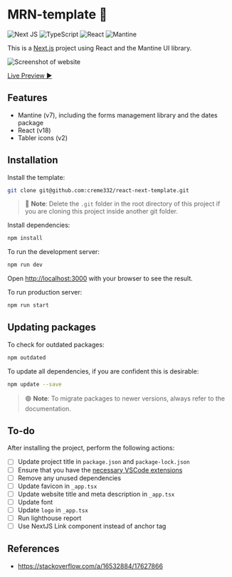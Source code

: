 # MRN-template 🦄
![Next JS](https://img.shields.io/badge/Next-black?style=for-the-badge&logo=next.js&logoColor=white)
![TypeScript](https://img.shields.io/badge/typescript-%23007ACC.svg?style=for-the-badge&logo=typescript&logoColor=white)
![React](https://img.shields.io/badge/react-%2320232a.svg?style=for-the-badge&logo=react&logoColor=%2361DAFB)
![Mantine](https://img.shields.io/badge/Mantine-16B7FB?style=for-the-badge&logo=mantine&logoColor=black)

This is a [Next.js](https://nextjs.org/) project using React and the Mantine UI library.  

![Screenshot of website](image.png)

[Live Preview ▶]()

## Features
- Mantine (v7), including the forms management library and the dates package
- React (v18)
- Tabler icons (v2)
## Installation
Install the template:
```bash
git clone git@github.com:creme332/react-next-template.git
```

> 🔴 **Note**: Delete the `.git` folder in the root directory of this project if you are cloning this project inside another git folder.

Install dependencies:
```bash
npm install
```

To run the development server:

```bash
npm run dev
```

Open [http://localhost:3000](http://localhost:3000) with your browser to see the result.

To run production server:

```bash
npm run start
```

## Updating packages
To check for outdated packages:
```bash
npm outdated
```

To update all dependencies, if you are confident this is desirable:
```bash
npm update --save
```

> 🟢 **Note**: To migrate packages to newer versions, always refer to the documentation.
> 
## To-do
After installing the project, perform the following actions:
- [ ] Update project title in `package.json` and `package-lock.json`
- [ ] Ensure that you have the [necessary VSCode extensions](https://mantine.dev/getting-started/#set-up-vs-code)
- [ ] Remove any unused dependencies
- [ ] Update favicon in `_app.tsx`
- [ ] Update website title and meta description in `_app.tsx`
- [ ] Update font
- [ ] Update `logo` in `_app.tsx`
- [ ] Run lighthouse report
- [ ] Use NextJS Link component instead of anchor tag

## References
- https://stackoverflow.com/a/16532884/17627866
